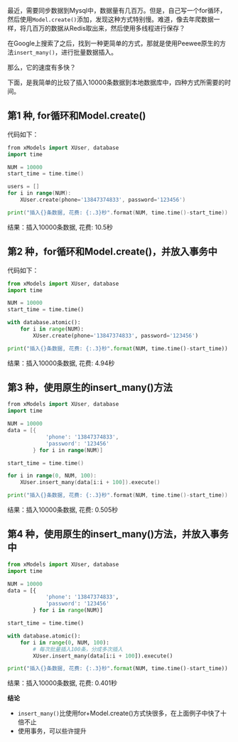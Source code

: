 最近，需要同步数据到Mysql中，数据量有几百万。但是，自己写一个for循环，然后使用`Model.create()`添加，发现这种方式特别慢。难道，像去年爬数据一样，将几百万的数据从Redis取出来，然后使用多线程进行保存？

在Google上搜索了之后，找到一种更简单的方式，那就是使用Peewee原生的方法`insert_many()`，进行批量数据插入。

那么，它的速度有多快？

下面，是我简单的比较了插入10000条数据到本地数据库中，四种方式所需要的时间。

## 第1 种, for循环和Model.create()

代码如下：



```go
from xModels import XUser, database
import time

NUM = 10000
start_time = time.time()

users = []
for i in range(NUM):
    XUser.create(phone='13847374833', password='123456')

print("插入{}条数据, 花费: {:.3}秒".format(NUM, time.time()-start_time))
```

结果：插入10000条数据, 花费: 10.5秒

## 第2 种，for循环和Model.create()，并放入事务中

代码如下：



```python
from xModels import XUser, database
import time

NUM = 10000
start_time = time.time()

with database.atomic():
    for i in range(NUM):
        XUser.create(phone='13847374833', password='123456')

print("插入{}条数据, 花费: {:.3}秒".format(NUM, time.time()-start_time))
```

结果：插入10000条数据, 花费: 4.94秒

## 第3 种，使用原生的insert_many()方法



```go
from xModels import XUser, database
import time

NUM = 10000
data = [{
            'phone': '13847374833',
            'password': '123456'
        } for i in range(NUM)]

start_time = time.time()

for i in range(0, NUM, 100):
    XUser.insert_many(data[i:i + 100]).execute()

print("插入{}条数据, 花费: {:.3}秒".format(NUM, time.time()-start_time))
```

结果：插入10000条数据, 花费: 0.505秒

## 第4 种，使用原生的insert_many()方法，并放入事务中



```python
from xModels import XUser, database
import time

NUM = 10000
data = [{
            'phone': '13847374833',
            'password': '123456'
        } for i in range(NUM)]

start_time = time.time()

with database.atomic():
    for i in range(0, NUM, 100):
        # 每次批量插入100条，分成多次插入
        XUser.insert_many(data[i:i + 100]).execute()

print("插入{}条数据, 花费: {:.3}秒".format(NUM, time.time()-start_time))
```

结果：插入10000条数据, 花费: 0.401秒

**结论**

- `insert_many()`比使用for+Model.create()方式快很多，在上面例子中快了十倍不止
- 使用事务，可以些许提升

